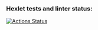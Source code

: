 ### Hexlet tests and linter status:
[![Actions Status](https://github.com/sergey-ss-solovyov/frontend-project-lvl2/workflows/hexlet-check/badge.svg)](https://github.com/sergey-ss-solovyov/frontend-project-lvl2/actions)